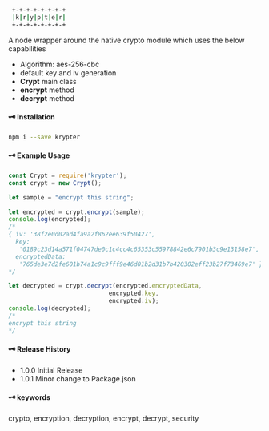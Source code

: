 ```sh
 +-+-+-+-+-+-+-+
 |k|r|y|p|t|e|r|
 +-+-+-+-+-+-+-+
```

A node wrapper around the native crypto module which uses the below capabilities
- Algorithm: aes-256-cbc
- default key and iv generation
- **Crypt** main class
- **encrypt** method
- **decrypt** method



#### 🗝 Installation
```sh
npm i --save krypter
```


#### 🗝 Example Usage
```js
const Crypt = require('krypter');
const crypt = new Crypt();

let sample = "encrypt this string";

let encrypted = crypt.encrypt(sample);
console.log(encrypted);
/* 
{ iv: '38f2e0d02ad4fa9a2f862ee639f50427',
  key:
   '0189c23d14a571f04747de0c1c4cc4c65353c55978842e6c7901b3c9e13158e7',
  encryptedData:
   '765de3e7d2fe601b74a1c9c9fff9e46d01b2d31b7b420302eff23b27f73469e7' }
*/

let decrypted = crypt.decrypt(encrypted.encryptedData, 
                            encrypted.key, 
                            encrypted.iv);
console.log(decrypted);
/*
encrypt this string
*/
```

#### 🗝 Release History
- 1.0.0 Initial Release
- 1.0.1 Minor change to Package.json

#### 🗝 keywords
crypto, encryption, decryption, encrypt, decrypt, security
